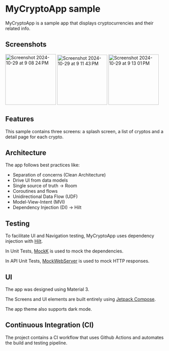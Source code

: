 # MyCryptoApp sample

MyCryptoApp is a sample app that displays cryptocurrencies and their related info.


## Screenshots

<img width="159" alt="Screenshot 2024-10-29 at 9 08 24 PM" src="https://github.com/user-attachments/assets/11f38380-5b0f-4a71-9cdf-2d49d6d57b4c">
<img width="157" alt="Screenshot 2024-10-29 at 9 11 43 PM" src="https://github.com/user-attachments/assets/6d22c21c-782a-4932-8c1e-6045d74043ed">
<img width="158" alt="Screenshot 2024-10-29 at 9 13 01 PM" src="https://github.com/user-attachments/assets/ca3a0fc2-ceb1-48a7-9fd7-c73f64285496">

## Features

This sample contains three screens: a splash screen, a list of cryptos and a detail page for each crypto.


## Architecture

The app follows best practices like:
- Separation of concerns (Clean Architecture)
- Drive UI from data models
- Single source of truth -> Room
- Coroutines and flows
- Unidirectional Data Flow (UDF)
- Model-View-Intent (MVI)
- Dependency Injection (DI) -> Hilt

## Testing

To facilitate UI and Navigation testing, MyCryptoApp uses dependency injection with [Hilt](https://developer.android.com/training/dependency-injection/hilt-android).

In Unit Tests, [MockK](https://mockk.io/) is used to mock the dependencies.

In API Unit Tests, [MockWebServer](https://github.com/square/okhttp/tree/master/mockwebserver) is used to mock HTTP responses.

## UI

The app was designed using Material 3.

The Screens and UI elements are built entirely using [Jetpack Compose](https://developer.android.com/compose).

The app theme also supports dark mode.

## Continuous Integration (CI)

The project contains a CI workflow that uses Github Actions and automates the build and testing pipeline.


